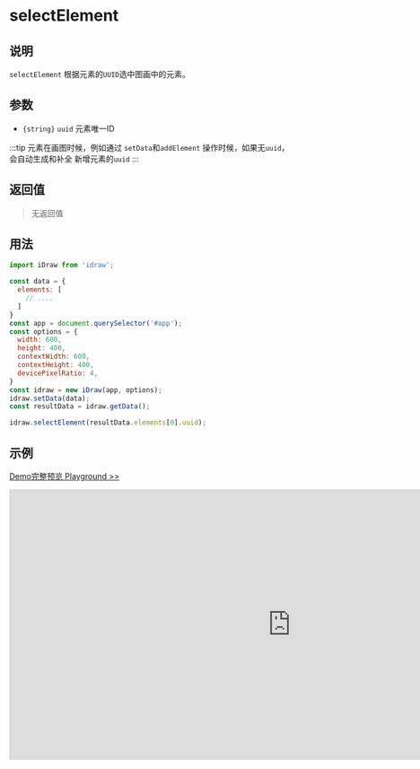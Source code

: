 # selectElement

## 说明

`selectElement` 根据元素的`UUID`选中图画中的元素。

## 参数

- `{string}` `uuid` 元素唯一ID

:::tip
元素在画图时候，例如通过 `setData`和`addElement` 操作时候，如果无`uuid`，会自动生成和补全 新增元素的`uuid`
:::

## 返回值

> 无返回值

## 用法

```js
import iDraw from 'idraw';

const data = {
  elements: [
    // ....
  ]
}
const app = document.querySelector('#app');
const options = {
  width: 600,
  height: 400,
  contextWidth: 600,
  contextHeight: 400,
  devicePixelRatio: 4,
}
const idraw = new iDraw(app, options);
idraw.setData(data);
const resultData = idraw.getData();

idraw.selectElement(resultData.elements[0].uuid);
```

## 示例

[Demo完整预览 Playground >>](https://idrawjs.github.io/playground/?demo=api-selectElement)

<iframe 
  src="https://idrawjs.github.io/playground/?demo=api-selectElement&header=false&sider=false&default-editor-split=37" 
  width="1000" height="480" frameborder="no" border="0"
  style="border: 1px solid #cecece; margin: 0px auto;"
></iframe>